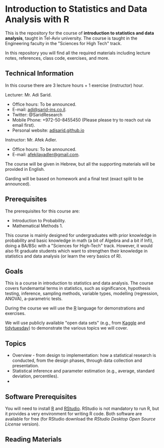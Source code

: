 # Introduction to Statistics and Data Analysis with R

This is the repository for the course of **introduction to statistics and data analysis**, taught in Tel-Aviv university. The course is taught in the Engineering faculty in the "Sciences for High Tech" track.

In this repository you will find all the required materials including lecture notes, references, class code, exercises, and more.

## Technical Information

In this course there are 3 lecture hours + 1 exercise (instructor) hour.

Lecturer: Mr. Adi Sarid.

   * Office hours: To be announced.
   * E-mail: adi@sarid-ins.co.il.
   * Twitter: @SaridResearch
   * Mobile Phone: +972-50-8455450 (Please please try to reach out via email first).
   * Personal website: [adisarid.github.io](adisarid.github.io)

Instructor: Mr. Afek Adler.

   * Office hours: To be announced.
   * E-mail: afekilayadler@gmail.com.

The course will be given in Hebrew, but all the supporting materials will be provided in English.

Garding will be based on homework and a final test (exact split to be announced).

## Prerequisites

The prerequisites for this course are:

   * Introduction to Probability. 
   * Mathematical Methods 1.
   
This course is mainly designed for undergraduates with prior knowledge in probability and basic knowledge in math (a bit of Algebra and a bit if Infi), doing a BA/BSc with a "Sciences for High-Tech" track. However, it would also fit graduate students which want to strengthen their knowledge in statistics and data analysis (or learn the very basics of R).

## Goals

This is a course in introduction to statistics and data analysis. The course covers fundemantal terms in statistics, such as significance, hypothesis testing, inference, sampling methods, variable types, modelling (regression, ANOVA), a-parametric tests.

During the course we will use the [R](https://www.r-project.org) language for demonstrations and exercises.

We will use publicly available "open data sets" (e.g., from [Kaggle](https://kaggle.com) and [tidytuesday](https://github.com/rfordatascience/tidytuesday)) to demonstrate the various topics we will cover.

## Topics

   * Overview - from design to implementation: how a statistical research is conducted, from the design phases, through data collection and presentation.
   * Statistical inference and parameter estimation (e.g., average, standard deviation, percentiles).
   * 

## Software Prerequisites

You will need to install [R](https://www.r-project.org) and [RStudio](https://rstudio.com/products/rstudio/download/). RStudio is not mandatory to run R, but it provides a very environment for writing R code. Both software are available for free (for RStudio download the *RStudio Desktop Open Source License* version).

## Reading Materials